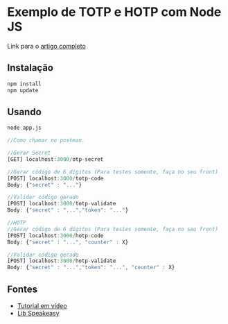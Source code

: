 # Exemplo de TOTP e HOTP com Node JS

Link para o [artigo completo](https://megamil.com.br/?p=93)

## Instalação

```bash
npm install
npm update
```

## Usando
```bash
node app.js
```

```javascript
//Como chamar no postman.

//Gerar Secret
[GET] localhost:3000/otp-secret

//Gerar código de 6 dígitos (Para testes somente, faça no seu front)
[POST] localhost:3000/totp-code
Body: {"secret" : "..."}

//Validar código gerado
[POST] localhost:3000/totp-validate
Body: {"secret" : "...","token": "..."}

//HOTP
//Gerar código de 6 dígitos (Para testes somente, faça no seu front)
[POST] localhost:3000/hotp-code
Body: {"secret" : "...", "counter" : X}

//Validar código gerado
[POST] localhost:3000/hotp-validate
Body: {"secret" : "...","token": "...", "counter" : X}
```

## Fontes
* [Tutorial em vídeo](https://www.youtube.com/watch?v=Yv5tZu5wAU0)
* [Lib Speakeasy](https://www.npmjs.com/package/speakeasy)